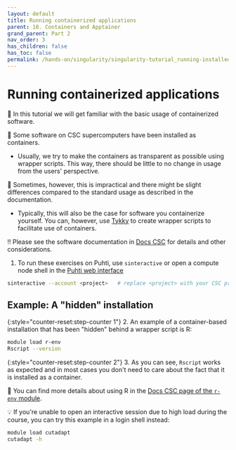 ```yaml
---
layout: default
title: Running containerized applications
parent: 10. Containers and Apptainer
grand_parent: Part 2
nav_order: 3
has_children: false
has_toc: false
permalink: /hands-on/singularity/singularity-tutorial_running-installed.html
---
```


# Running containerized applications

💬 In this tutorial we will get familiar with the basic usage of containerized software.

💭 Some software on CSC supercomputers have been installed as containers.

- Usually, we try to make the containers as transparent as possible using wrapper scripts. This way, there should be little to no change in usage from the users' perspective.

💭 Sometimes, however, this is impractical and there might be slight differences compared to the standard usage as described in the documentation.

- Typically, this will also be the case for software you containerize yourself. You can, however, use [Tykky](https://docs.csc.fi/computing/containers/tykky/) to create wrapper scripts to facilitate use of containers.

‼️ Please see the software documentation in [Docs CSC](https://docs.csc.fi/apps/) for details and other considerations.

1. To run these exercises on Puhti, use `sinteractive` or open a compute node shell in the [Puhti web interface](https://www.puhti.csc.fi)

```bash
sinteractive --account <project>   # replace <project> with your CSC project, e.g. project_2001234
```

## Example: A "hidden" installation

{:style="counter-reset:step-counter 1"}
2. An example of a container-based installation that has been "hidden" behind a wrapper script is R:

```bash
module load r-env
Rscript --version
```

{:style="counter-reset:step-counter 2"}
3. As you can see, `Rscript` works as expected and in most cases you don't need to care about the fact that it is installed as a container.

💭 You can find more details about using R in the [Docs CSC page of the `r-env` module](https://docs.csc.fi/apps/r-env/).

💡 If you're unable to open an interactive session due to high load during the course, you can try this example in a login shell instead:

```bash
module load cutadapt
cutadapt -h
```
